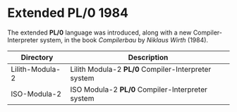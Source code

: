 # Extended PL/0 1984
The extended **PL/0** language was introduced, along with a new Compiler-Interpreter system, in the book *Compilerbau* by *Niklaus Wirth* (1984).

|Directory      | Description                                        |
|---------------|----------------------------------------------------|
|Lilith-Modula-2|Lilith Modula-2 **PL/0** Compiler-Interpreter system|
|ISO-Modula-2   |ISO Modula-2 **PL/0** Compiler-Interpreter system   |
